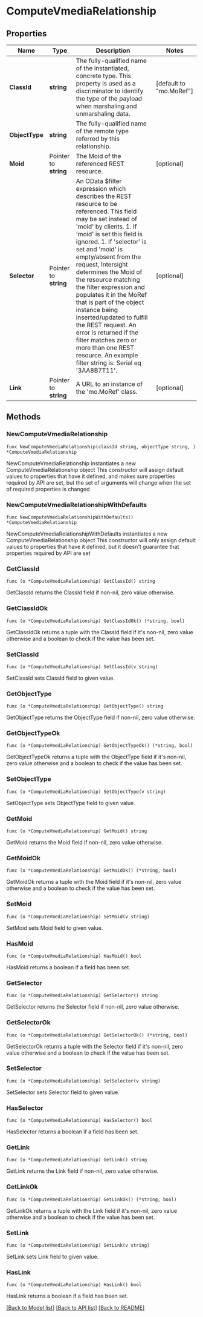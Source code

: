 # ComputeVmediaRelationship

## Properties

Name | Type | Description | Notes
------------ | ------------- | ------------- | -------------
**ClassId** | **string** | The fully-qualified name of the instantiated, concrete type. This property is used as a discriminator to identify the type of the payload when marshaling and unmarshaling data. | [default to "mo.MoRef"]
**ObjectType** | **string** | The fully-qualified name of the remote type referred by this relationship. | 
**Moid** | Pointer to **string** | The Moid of the referenced REST resource. | [optional] 
**Selector** | Pointer to **string** | An OData $filter expression which describes the REST resource to be referenced. This field may be set instead of &#39;moid&#39; by clients. 1. If &#39;moid&#39; is set this field is ignored. 1. If &#39;selector&#39; is set and &#39;moid&#39; is empty/absent from the request, Intersight determines the Moid of the resource matching the filter expression and populates it in the MoRef that is part of the object instance being inserted/updated to fulfill the REST request. An error is returned if the filter matches zero or more than one REST resource. An example filter string is: Serial eq &#39;3AA8B7T11&#39;. | [optional] 
**Link** | Pointer to **string** | A URL to an instance of the &#39;mo.MoRef&#39; class. | [optional] 

## Methods

### NewComputeVmediaRelationship

`func NewComputeVmediaRelationship(classId string, objectType string, ) *ComputeVmediaRelationship`

NewComputeVmediaRelationship instantiates a new ComputeVmediaRelationship object
This constructor will assign default values to properties that have it defined,
and makes sure properties required by API are set, but the set of arguments
will change when the set of required properties is changed

### NewComputeVmediaRelationshipWithDefaults

`func NewComputeVmediaRelationshipWithDefaults() *ComputeVmediaRelationship`

NewComputeVmediaRelationshipWithDefaults instantiates a new ComputeVmediaRelationship object
This constructor will only assign default values to properties that have it defined,
but it doesn't guarantee that properties required by API are set

### GetClassId

`func (o *ComputeVmediaRelationship) GetClassId() string`

GetClassId returns the ClassId field if non-nil, zero value otherwise.

### GetClassIdOk

`func (o *ComputeVmediaRelationship) GetClassIdOk() (*string, bool)`

GetClassIdOk returns a tuple with the ClassId field if it's non-nil, zero value otherwise
and a boolean to check if the value has been set.

### SetClassId

`func (o *ComputeVmediaRelationship) SetClassId(v string)`

SetClassId sets ClassId field to given value.


### GetObjectType

`func (o *ComputeVmediaRelationship) GetObjectType() string`

GetObjectType returns the ObjectType field if non-nil, zero value otherwise.

### GetObjectTypeOk

`func (o *ComputeVmediaRelationship) GetObjectTypeOk() (*string, bool)`

GetObjectTypeOk returns a tuple with the ObjectType field if it's non-nil, zero value otherwise
and a boolean to check if the value has been set.

### SetObjectType

`func (o *ComputeVmediaRelationship) SetObjectType(v string)`

SetObjectType sets ObjectType field to given value.


### GetMoid

`func (o *ComputeVmediaRelationship) GetMoid() string`

GetMoid returns the Moid field if non-nil, zero value otherwise.

### GetMoidOk

`func (o *ComputeVmediaRelationship) GetMoidOk() (*string, bool)`

GetMoidOk returns a tuple with the Moid field if it's non-nil, zero value otherwise
and a boolean to check if the value has been set.

### SetMoid

`func (o *ComputeVmediaRelationship) SetMoid(v string)`

SetMoid sets Moid field to given value.

### HasMoid

`func (o *ComputeVmediaRelationship) HasMoid() bool`

HasMoid returns a boolean if a field has been set.

### GetSelector

`func (o *ComputeVmediaRelationship) GetSelector() string`

GetSelector returns the Selector field if non-nil, zero value otherwise.

### GetSelectorOk

`func (o *ComputeVmediaRelationship) GetSelectorOk() (*string, bool)`

GetSelectorOk returns a tuple with the Selector field if it's non-nil, zero value otherwise
and a boolean to check if the value has been set.

### SetSelector

`func (o *ComputeVmediaRelationship) SetSelector(v string)`

SetSelector sets Selector field to given value.

### HasSelector

`func (o *ComputeVmediaRelationship) HasSelector() bool`

HasSelector returns a boolean if a field has been set.

### GetLink

`func (o *ComputeVmediaRelationship) GetLink() string`

GetLink returns the Link field if non-nil, zero value otherwise.

### GetLinkOk

`func (o *ComputeVmediaRelationship) GetLinkOk() (*string, bool)`

GetLinkOk returns a tuple with the Link field if it's non-nil, zero value otherwise
and a boolean to check if the value has been set.

### SetLink

`func (o *ComputeVmediaRelationship) SetLink(v string)`

SetLink sets Link field to given value.

### HasLink

`func (o *ComputeVmediaRelationship) HasLink() bool`

HasLink returns a boolean if a field has been set.


[[Back to Model list]](../README.md#documentation-for-models) [[Back to API list]](../README.md#documentation-for-api-endpoints) [[Back to README]](../README.md)


